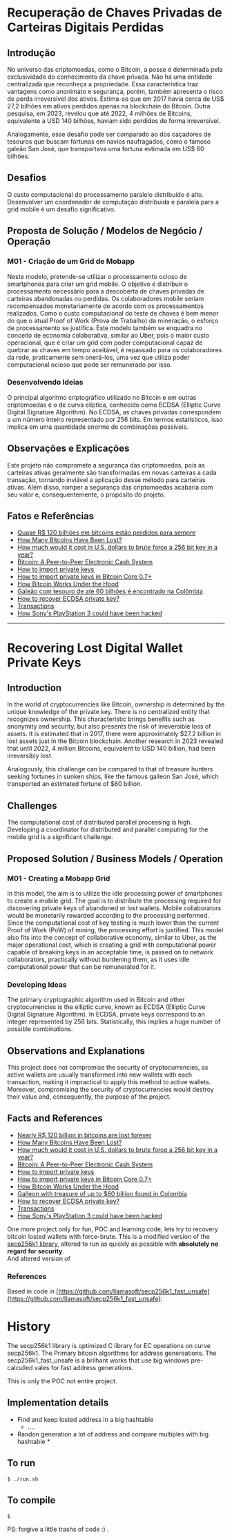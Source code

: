 # Recuperação de Chaves Privadas de Carteiras Digitais Perdidas

## Introdução

No universo das criptomoedas, como o Bitcoin, a posse é determinada pela exclusividade do conhecimento da chave privada. Não há uma entidade centralizada que reconheça a propriedade. Essa característica traz vantagens como anonimato e segurança, porém, também apresenta o risco de perda irreversível dos ativos. Estima-se que em 2017 havia cerca de US$ 27,2 bilhões em ativos perdidos apenas na blockchain do Bitcoin. Outra pesquisa, em 2023, revelou que até 2022, 4 milhões de Bitcoins, equivalente a USD 140 bilhões, haviam sido perdidos de forma irreversível.

Analogamente, esse desafio pode ser comparado ao dos caçadores de tesouros que buscam fortunas em navios naufragados, como o famoso galeão San José, que transportava uma fortuna estimada em US$ 60 bilhões.

## Desafios

O custo computacional do processamento paralelo distribuído é alto. Desenvolver um coordenador de computação distribuída e paralela para a grid mobile é um desafio significativo.

## Proposta de Solução / Modelos de Negócio / Operação

### M01 - Criação de um Grid de Mobapp

Neste modelo, pretende-se utilizar o processamento ocioso de smartphones para criar um grid mobile. O objetivo é distribuir o processamento necessário para a descoberta de chaves privadas de carteiras abandonadas ou perdidas. Os colaboradores mobile seriam recompensados monetariamente de acordo com os processamentos realizados. Como o custo computacional do teste de chaves é bem menor do que o atual Proof of Work (Prova de Trabalho) da mineração, o esforço de processamento se justifica. Este modelo também se enquadra no conceito de economia colaborativa, similar ao Uber, pois o maior custo operacional, que é criar um grid com poder computacional capaz de quebrar as chaves em tempo aceitável, é repassado para os colaboradores da rede, praticamente sem onerá-los, uma vez que utiliza poder computacional ocioso que pode ser remunerado por isso.

### Desenvolvendo Ideias

O principal algoritmo criptográfico utilizado no Bitcoin e em outras criptomoedas é o de curva elíptica, conhecido como ECDSA (Elliptic Curve Digital Signature Algorithm). No ECDSA, as chaves privadas correspondem a um número inteiro representado por 256 bits. Em termos estatísticos, isso implica em uma quantidade enorme de combinações possíveis.

## Observações e Explicações

Este projeto não compromete a segurança das criptomoedas, pois as carteiras ativas geralmente são transformadas em novas carteiras a cada transação, tornando inviável a aplicação desse método para carteiras ativas. Além disso, romper a segurança das criptomoedas acabaria com seu valor e, consequentemente, o propósito do projeto.

## Fatos e Referências

- [Quase R$ 120 bilhões em bitcoins estão perdidos para sempre](https://olhardigital.com.br/noticia/quase-r-120-bilhoes-em-bitcoins-estao-perdidos-para-sempre-estima-empre/72614)
- [How Many Bitcoins Have Been Lost?](https://originstamp.com/blog/how-many-bitcoins-have-been-lost/)
- [How much would it cost in U.S. dollars to brute force a 256 bit key in a year?](https://crypto.stackexchange.com/questions/1145/how-much-would-it-cost-in-u-s-dollars-to-brute-force-a-256-bit-key-in-a-year)
- [Bitcoin: A Peer-to-Peer Electronic Cash System](https://bitcoin.org/bitcoin.pdf)
- [How to import private keys](https://en.bitcoin.it/wiki/How_to_import_private_keys)
- [How to import private keys in Bitcoin Core 0.7+](https://en.bitcoin.it/wiki/Help:How_to_import_private_keys_in_Bitcoin_Core_0.7%2B)
- [How Bitcoin Works Under the Hood](https://www.youtube.com/watch?v=-UcCMjQab4w)
- [Galeão com tesouro de até 60 bilhões é encontrado na Colômbia](https://oglobo.globo.com/sociedade/historia/galeao-com-tesouro-de-ate-60-bilhoes-encontrado-na-colombia-18235251)
- [How to recover ECDSA private key?](https://eprint.iacr.org/2014/636.pdf)
- [Transactions](https://pdfs.semanticscholar.org/d2ef/c8d77de5b6fdb9c8dd4150bcd984dca5a607.pdf)
- [How Sony's PlayStation 3 could have been hacked](https://www.youtube.com/watch?v=-UcCMjQab4w)

-----------------------------------------------------------

# Recovering Lost Digital Wallet Private Keys

## Introduction

In the world of cryptocurrencies like Bitcoin, ownership is determined by the unique knowledge of the private key. There is no centralized entity that recognizes ownership. This characteristic brings benefits such as anonymity and security, but also presents the risk of irreversible loss of assets. It is estimated that in 2017, there were approximately $27.2 billion in lost assets just in the Bitcoin blockchain. Another research in 2023 revealed that until 2022, 4 million Bitcoins, equivalent to USD 140 billion, had been irreversibly lost.

Analogously, this challenge can be compared to that of treasure hunters seeking fortunes in sunken ships, like the famous galleon San José, which transported an estimated fortune of $60 billion.

## Challenges

The computational cost of distributed parallel processing is high. Developing a coordinator for distributed and parallel computing for the mobile grid is a significant challenge.

## Proposed Solution / Business Models / Operation

### M01 - Creating a Mobapp Grid

In this model, the aim is to utilize the idle processing power of smartphones to create a mobile grid. The goal is to distribute the processing required for discovering private keys of abandoned or lost wallets. Mobile collaborators would be monetarily rewarded according to the processing performed. Since the computational cost of key testing is much lower than the current Proof of Work (PoW) of mining, the processing effort is justified. This model also fits into the concept of collaborative economy, similar to Uber, as the major operational cost, which is creating a grid with computational power capable of breaking keys in an acceptable time, is passed on to network collaborators, practically without burdening them, as it uses idle computational power that can be remunerated for it.

### Developing Ideas

The primary cryptographic algorithm used in Bitcoin and other cryptocurrencies is the elliptic curve, known as ECDSA (Elliptic Curve Digital Signature Algorithm). In ECDSA, private keys correspond to an integer represented by 256 bits. Statistically, this implies a huge number of possible combinations.

## Observations and Explanations

This project does not compromise the security of cryptocurrencies, as active wallets are usually transformed into new wallets with each transaction, making it impractical to apply this method to active wallets. Moreover, compromising the security of cryptocurrencies would destroy their value and, consequently, the purpose of the project.

## Facts and References

- [Nearly R$ 120 billion in bitcoins are lost forever](https://olhardigital.com.br/noticia/quase-r-120-bilhoes-em-bitcoins-estao-perdidos-para-sempre-estima-empre/72614)
- [How Many Bitcoins Have Been Lost?](https://originstamp.com/blog/how-many-bitcoins-have-been-lost/)
- [How much would it cost in U.S. dollars to brute force a 256 bit key in a year?](https://crypto.stackexchange.com/questions/1145/how-much-would-it-cost-in-u-s-dollars-to-brute-force-a-256-bit-key-in-a-year)
- [Bitcoin: A Peer-to-Peer Electronic Cash System](https://bitcoin.org/bitcoin.pdf)
- [How to import private keys](https://en.bitcoin.it/wiki/How_to_import_private_keys)
- [How to import private keys in Bitcoin Core 0.7+](https://en.bitcoin.it/wiki/Help:How_to_import_private_keys_in_Bitcoin_Core_0.7%2B)
- [How Bitcoin Works Under the Hood](https://www.youtube.com/watch?v=-UcCMjQab4w)
- [Galleon with treasure of up to $60 billion found in Colombia](https://oglobo.globo.com/sociedade/historia/galeao-com-tesouro-de-ate-60-bilhoes-encontrado-na-colombia-18235251)
- [How to recover ECDSA private key?](https://eprint.iacr.org/2014/636.pdf)
- [Transactions](https://pdfs.semanticscholar.org/d2ef/c8d77de5b6fdb9c8dd4150bcd984dca5a607.pdf)
- [How Sony's PlayStation 3 could have been hacked](https://www.youtube.com/watch?v=-UcCMjQab4w)

One more project only for fun, POC and learning code, lets try to recovery bitcoin losted wallets with force-brute.
This is a modified version of the [secp256k1 library](https://github.com/bitcoin-core/secp256k1), altered to run as quickly as possible with **absolutely no regard for security**.  
And altered version of 
### References
Based in code in [https://github.com/llamasoft/secp256k1_fast_unsafe](https://github.com/llamasoft/secp256k1_fast_unsafe):

History
========================

The secp256k1 library is optimized C library for EC operations on curve secp256k1. The Primary bitcoin algorithms for address genereations. The secp256k1_fast_unsafe is a brilhant works that use big windows pre-calculled vales for fast address generations.

This is only the POC not entire project.

Implementation details
----------------------

* Find and keep losted address in a big hashtable
  * ....
* Randon generation a lot of address and compare multiples with big hashtable
  * 

To run
-----------

    $ ./run.sh

To compile
-----------

    $ 

PS: forgive a little trashs of code :) .

